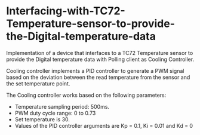 # Interfacing-with-TC72-Temperature-sensor-to-provide-the-Digital-temperature-data
Implementation of a device that interfaces to a TC72 Temperature sensor to provide the Digital temperature data with Polling client as Cooling Controller.

Cooling controller implements a PID controller to generate a PWM signal based on the
deviation between the read temperature from the sensor and the set temperature point.

The Cooling controller works based on the following parameters:
- Temperature sampling period: 500ms.
- PWM duty cycle range: 0 to 0.73
- Set temperature is 30.
- Values of the PID controller arguments are Kp = 0.1, Ki = 0.01 and Kd = 0
